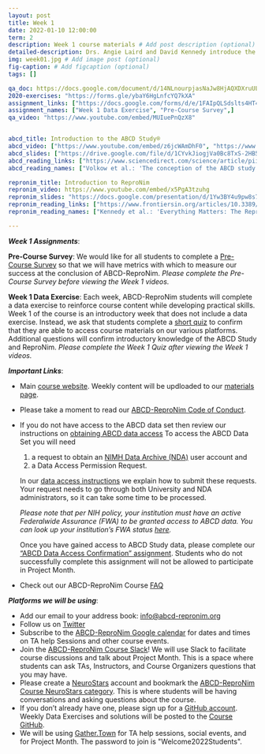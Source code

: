 ```yaml
---
layout: post
title: Week 1
date: 2022-01-10 12:00:00
term: 2
description: Week 1 course materials # Add post description (optional)
detailed-description: Drs. Angie Laird and David Kennedy introduce the ABCD-ReproNim course, the ABCD Study, and ReproNim - a center for Reproducible Neuroimaging Computation.
img: week01.jpg # Add image post (optional)
fig-caption: # Add figcaption (optional)
tags: []

qa_doc: https://docs.google.com/document/d/14NLnourpjasNaJw8HjAQXDXruULLYN4NK-yNzY0K1Xo/edit?usp=sharing
2020-exercises: "https://forms.gle/ybaY6HgLnfcYQ7kXA"
assignment_links: ["https://docs.google.com/forms/d/e/1FAIpQLSdslts4HT4x0GSb-reBhNFL3B8KGZ-LDmTpquNmt0N7uQe4QQ/viewform?usp=sf_link", "https://docs.google.com/forms/d/e/1FAIpQLSeFog9Uof5SyHO3DEFstZWGBLqO-3pQm7Hiy2xHgPInSgtoJQ/viewform?usp=sf_link",]
assignment_names: ["Week 1 Data Exercise", "Pre-Course Survey",]
qa_video: "https://www.youtube.com/embed/MUIuePnQzX8"


abcd_title: Introduction to the ABCD Study®
abcd_video: ["https://www.youtube.com/embed/z6jcWAmDhF0", "https://www.youtube.com/embed/MQNtNc2dPSI"]
abcd_slides: ["https://drive.google.com/file/d/1CYvkJiogjVa0Bc8TxS-2HB5-CJ8wsltx/view?usp=sharing", "https://drive.google.com/file/d/1LXi6WhXWvKyRkXptm-byYW84B3uP1Ju2/view?usp=sharing"]
abcd_reading_links: ["https://www.sciencedirect.com/science/article/pii/S1878929317300725", "https://www.sciencedirect.com/science/article/pii/S1878929317301883", "https://www.sciencedirect.com/science/article/pii/S1878929317302268"]
abcd_reading_names: ["Volkow et al.: 'The conception of the ABCD study: From substance use to a broad NIH collaboration'", "Jernigan et al.: 'Introduction (Developmental Cognitive Neuroscience)'", "Auchter et al.: 'A description of the ABCD organizational structure and communication framework'"]

repronim_title: Introduction to ReproNim
repronim_video: https://www.youtube.com/embed/x5PgA3tzuhg
repronim_slides: "https://docs.google.com/presentation/d/1Yw3BY4u9pw8s7be9K6zeCFcUAZ430kQoe5_m0-ooFUw/edit?usp=sharing"
repronim_reading_links: ["https://www.frontiersin.org/articles/10.3389/fninf.2019.00001/full", "https://www.nature.com/articles/s41562-016-0021"]
repronim_reading_names: ["Kennedy et al.: 'Everything Matters: The ReproNim Perspective on Reproducible Neuroimaging'", "Munafò et al.: 'A manifesto for reproducible science'"]

---
```

***Week 1 Assignments***:

**Pre-Course Survey**: We would like for all students to complete a [Pre-Course Survey](https://docs.google.com/forms/d/e/1FAIpQLSeFog9Uof5SyHO3DEFstZWGBLqO-3pQm7Hiy2xHgPInSgtoJQ/viewform?usp=sf_link) so that we will have metrics with which to measure our success at the conclusion of ABCD-ReproNim. *Please complete the Pre-Course Survey before viewing the Week 1 videos.*

**Week 1 Data Exercise**: Each week, ABCD-ReproNim students will complete a data exercise to reinforce course content while developing practical skills. Week 1 of the course is an introductory week that does not include a data exercise. Instead, we ask that students complete a [short quiz](https://docs.google.com/forms/d/e/1FAIpQLSdslts4HT4x0GSb-reBhNFL3B8KGZ-LDmTpquNmt0N7uQe4QQ/viewform?usp=sf_link) to confirm that they are able to access course materials on our various platforms. Additional questions will confirm introductory knowledge of the ABCD Study and ReproNim. *Please complete the Week 1 Quiz after viewing the Week 1 videos.*

***Important Links***:

- Main [course website](https://www.abcd-repronim.org/). Weekly content will be updloaded to our [materials page](https://www.abcd-repronim.org/materials.html).
- Please take a moment to read our [ABCD-ReproNim Code of Conduct](https://docs.google.com/document/d/1XQf9aEggUlwIlft8mVGC1mdMjiJVWF4RDnnVGWKvfo8/edit#).
- If you do not have access to the ABCD data set then review our instructions on [obtaining ABCD data access](https://docs.google.com/document/d/18hsT2x15bypuXFcfMQb9Ck_YEB7VvY2j4w5hwbV78A4/edit?usp=drive_web&ouid=112657771088417572612)
  To access the ABCD Data Set you will need

  1) a request to obtain an [NIMH Data Archive (NDA)](https://nda.nih.gov/) user account and
  2) a Data Access Permission Request.

  In our [data access instructions](https://docs.google.com/document/d/18hsT2x15bypuXFcfMQb9Ck_YEB7VvY2j4w5hwbV78A4/edit?usp=drive_web&ouid=112657771088417572612) we explain how to submit these requests. Your request needs to go through both University and NDA administrators, so it can take some time to be processed.

  *Please note that per NIH policy, your institution must have an active Federalwide Assurance (FWA) to be granted access to ABCD data. You can look up your institution’s FWA status [here](https://ohrp.cit.nih.gov/search/fwasearch.aspx?styp=bsc).*

  Once you have gained access to ABCD Study data, please complete our [“ABCD Data Access Confirmation” assignment](https://docs.google.com/forms/d/e/1FAIpQLSdZbXLB2HdciB88YN3JIXg6OdUN2dq1KnLTolIcos2Tu6FazA/viewform?usp=sf_link). Students who do not successfully complete this assignment will not be allowed to participate in Project Month.

- Check out our ABCD-ReproNim Course [FAQ](https://docs.google.com/document/d/1OybUpkyHhlmKecQ4ERLM71s86t2D-OLnV4TrRxtNZ5U/edit?usp=sharing)

***Platforms we will be using***:
- Add our email to your address book: [info@abcd-repronim.org](info@abcd-repronim.org)
- Follow us on [Twitter](https://twitter.com/ABCD_ReproNim)
- Subscribe to the [ABCD-ReproNim Google calendar](https://calendar.google.com/calendar?cid=YWJjZHJlcHJvbmltQGdtYWlsLmNvbQ) for dates and times on TA help Sessions and other course events.
- Join the [ABCD-ReproNim Course Slack](https://join.slack.com/t/abcd-repronim/shared_invite/zt-10cohhxpu-FACA4k5QlMYXmcckClj84g)! We will use Slack to facilitate course discussions and talk about Project Month. This is a space where students can ask TAs, Instructors, and Course Organizers questions that you may have.
- Please create a [NeuroStars](https://neurostars.org/) account and bookmark the [ABCD-ReproNim Course NeuroStars category](https://neurostars.org/c/abcd-repronim/232). This is where students will be having conversations and asking questions about the course.
- If you don’t already have one, please sign up for a [GitHub account](https://github.com/join). Weekly Data Exercises and solutions will be posted to the [Course GitHub](https://github.com/ABCD-ReproNim).
- We will be using [Gather.Town](https://gather.town/app/vC4xzIIrfbFvptPB/abcd-repronim) for TA help sessions, social events, and for Project Month. The password to join is "Welcome2022Students".
